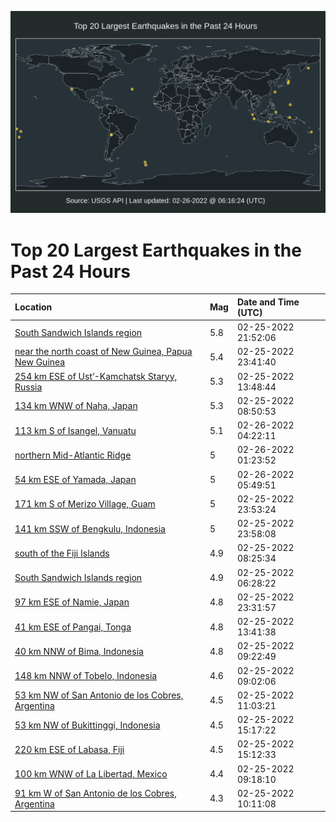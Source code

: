 ![Map](./map.png)

# Top 20 Largest Earthquakes in the Past 24 Hours

| Location | Mag | Date and Time (UTC) |
|:---|:---|:---|
| [South Sandwich Islands region](https://earthquake.usgs.gov/earthquakes/eventpage/us6000h06r) | 5.8 | 02-25-2022 21:52:06 |
| [near the north coast of New Guinea, Papua New Guinea](https://earthquake.usgs.gov/earthquakes/eventpage/us6000h08r) | 5.4 | 02-25-2022 23:41:40 |
| [254 km ESE of Ust’-Kamchatsk Staryy, Russia](https://earthquake.usgs.gov/earthquakes/eventpage/us6000h03l) | 5.3 | 02-25-2022 13:48:44 |
| [134 km WNW of Naha, Japan](https://earthquake.usgs.gov/earthquakes/eventpage/us6000h014) | 5.3 | 02-25-2022 08:50:53 |
| [113 km S of Isangel, Vanuatu](https://earthquake.usgs.gov/earthquakes/eventpage/us6000h0a8) | 5.1 | 02-26-2022 04:22:11 |
| [northern Mid-Atlantic Ridge](https://earthquake.usgs.gov/earthquakes/eventpage/us6000h09c) | 5 | 02-26-2022 01:23:52 |
| [54 km ESE of Yamada, Japan](https://earthquake.usgs.gov/earthquakes/eventpage/us6000h0ak) | 5 | 02-26-2022 05:49:51 |
| [171 km S of Merizo Village, Guam](https://earthquake.usgs.gov/earthquakes/eventpage/us6000h08w) | 5 | 02-25-2022 23:53:24 |
| [141 km SSW of Bengkulu, Indonesia](https://earthquake.usgs.gov/earthquakes/eventpage/us6000h08t) | 5 | 02-25-2022 23:58:08 |
| [south of the Fiji Islands](https://earthquake.usgs.gov/earthquakes/eventpage/us6000h016) | 4.9 | 02-25-2022 08:25:34 |
| [South Sandwich Islands region](https://earthquake.usgs.gov/earthquakes/eventpage/us6000h00k) | 4.9 | 02-25-2022 06:28:22 |
| [97 km ESE of Namie, Japan](https://earthquake.usgs.gov/earthquakes/eventpage/us6000h08q) | 4.8 | 02-25-2022 23:31:57 |
| [41 km ESE of Pangai, Tonga](https://earthquake.usgs.gov/earthquakes/eventpage/us6000h03k) | 4.8 | 02-25-2022 13:41:38 |
| [40 km NNW of Bima, Indonesia](https://earthquake.usgs.gov/earthquakes/eventpage/us6000h019) | 4.8 | 02-25-2022 09:22:49 |
| [148 km NNW of Tobelo, Indonesia](https://earthquake.usgs.gov/earthquakes/eventpage/us6000h017) | 4.6 | 02-25-2022 09:02:06 |
| [53 km NW of San Antonio de los Cobres, Argentina](https://earthquake.usgs.gov/earthquakes/eventpage/us6000h030) | 4.5 | 02-25-2022 11:03:21 |
| [53 km NW of Bukittinggi, Indonesia](https://earthquake.usgs.gov/earthquakes/eventpage/us6000h058) | 4.5 | 02-25-2022 15:17:22 |
| [220 km ESE of Labasa, Fiji](https://earthquake.usgs.gov/earthquakes/eventpage/us6000h055) | 4.5 | 02-25-2022 15:12:33 |
| [100 km WNW of La Libertad, Mexico](https://earthquake.usgs.gov/earthquakes/eventpage/us6000h018) | 4.4 | 02-25-2022 09:18:10 |
| [91 km W of San Antonio de los Cobres, Argentina](https://earthquake.usgs.gov/earthquakes/eventpage/us6000h02n) | 4.3 | 02-25-2022 10:11:08 |
